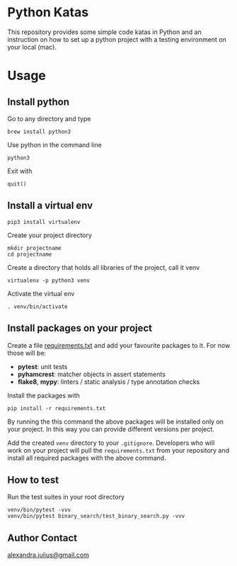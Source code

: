 # Python Katas
This repository provides some simple code katas in Python and an instruction on how to set up a python project with a testing environment on your local (mac).

# Usage

## Install python
Go to any directory and type
```
brew install python3
```
Use python in the command line
```
python3 
```
Exit with
```
quit()
```
## Install a virtual env
```
pip3 install virtualenv
```
Create your project directory
```
mkdir projectname
cd projectname
```
Create a directory that holds all libraries of the project, call it venv
```
virtualenv -p python3 venv
```
Activate the virtual env
```
. venv/bin/activate
```

## Install packages on your project
Create a file [requirements.txt](https://github.com/alexandrajulius/pythonKatas/blob/master/requirements.txt) and add your favourite packages to it. For now those will be:
* **pytest**: unit tests
* **pyhamcrest**: matcher objects in assert statements
* **flake8**, **mypy**: linters / static analysis / type annotation checks

Install the packages with
```
pip install -r requirements.txt
```
By running the this command the above packages will be installed only on your project. In this way you can provide different versions per project.

Add the created `venv` directory to your `.gitignore`. Developers who will work on your project will pull the `requirements.txt` from your repository and install all required packages with the above command.

## How to test
Run the test suites in your root directory
```
venv/bin/pytest -vvv
venv/bin/pytest binary_search/test_binary_search.py -vvv
```

## Author Contact
[alexandra.julius@gmail.com](mailto:alexandra.julius@gmail.com)
